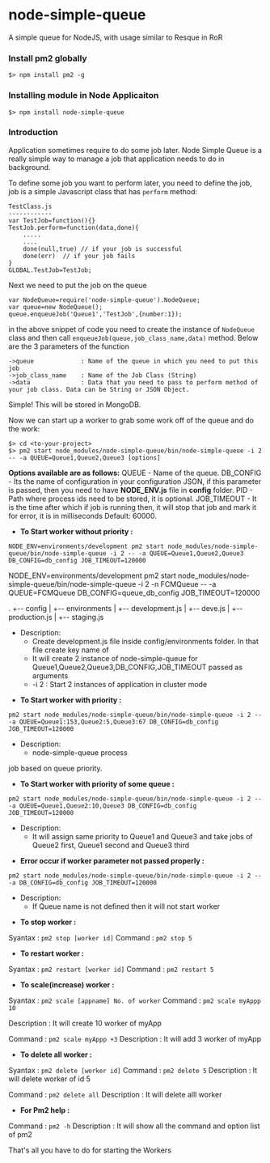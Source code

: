 node-simple-queue
==========

A simple queue for NodeJS, with usage similar to Resque in RoR

### Install pm2 globally
```node
$> npm install pm2 -g
```

### Installing module in Node Applicaiton

```node
$> npm install node-simple-queue
```

### Introduction

Application sometimes require to do some job later. Node Simple Queue is a really simple way to manage a job that application needs to do in background.

To define some job you want to perform later, you need to define the job, job is a simple Javascript class that has `perform` method:

```node
TestClass.js
------------
var TestJob=function(){}
TestJob.perform=function(data,done){
	.....
	....
	done(null,true) // if your job is successful
	done(err)  // if your job fails
}
GLOBAL.TestJob=TestJob;
``` 

Next we need to put the job on the queue

```node
var NodeQueue=require('node-simple-queue').NodeQueue;
var queue=new NodeQueue();
queue.enqueueJob('Queue1','TestJob',{number:1});
```
in the above snippet of code you need to create the instance of `NodeQueue` class and then call `enqueueJob(queue,job_class_name,data)` method. Below are the 3 parameters of the function

```node
->queue 			: Name of the queue in which you need to put this job
->job_class_name	: Name of the Job Class (String)
->data				: Data that you need to pass to perform method of your job class. Data can be String or JSON Object.
```

Simple! This will be stored in MongoDB. 

Now we can start up a worker to grab some work off of the queue and do the work:

```node
$> cd <to-your-project>
$> pm2 start node_modules/node-simple-queue/bin/node-simple-queue -i 2 -- -a QUEUE=Queue1,Queue2,Queue3 [options]

```
**Options available are as follows:**
QUEUE - Name of the queue.
DB_CONFIG - Its the name of configuration in your configuration JSON, if this parameter is passed, then you need to have **NODE_ENV.js** file in **config** folder.
PID - Path where process ids need to be stored, it is optional.
JOB_TIMEOUT - It is the time after which if job is running then, it will stop that job and mark it for error, it is in milliseconds Default: 60000.

* **To Start worker without priority :** 

```NODE_ENV=environments/development pm2 start node_modules/node-simple-queue/bin/node-simple-queue -i 2 -- -a QUEUE=Queue1,Queue2,Queue3 DB_CONFIG=db_config JOB_TIMEOUT=120000```

NODE_ENV=environments/development pm2 start node_modules/node-simple-queue/bin/node-simple-queue -i 2 -n FCMQueue -- -a QUEUE=FCMQueue DB_CONFIG=queue_db_config JOB_TIMEOUT=120000

.
+-- config
|	+-- environments
		|	+-- development.js
		|	+-- deve.js
		|	+-- production.js
		|	+-- staging.js

- Description: 
	- Create development.js file inside config/environments folder. In that file create key name of 
	- It will create 2 instance of node-simple-queue for Queue1,Queue2,Queue3,DB_CONFIG,JOB_TIMEOUT passed as arguments
	- -i 2 : Start 2 instances of application in cluster mode


* **To Start worker with priority :** 

```pm2 start node_modules/node-simple-queue/bin/node-simple-queue -i 2 -- -a QUEUE=Queue1:153,Queue2:5,Queue3:67 DB_CONFIG=db_config JOB_TIMEOUT=120000```

- Description:
	- node-simple-queue process

 job based on queue priority.


* **To Start worker with priority of some queue :** 

```pm2 start node_modules/node-simple-queue/bin/node-simple-queue -i 2 -- -a QUEUE=Queue1,Queue2:10,Queue3 DB_CONFIG=db_config JOB_TIMEOUT=120000```

- Description:
	- It will assign same priority to Queue1 and Queue3 and take jobs of Queue2 first, Queue1 second and Queue3 third

* **Error occur if worker parameter not passed properly :** 

```pm2 start node_modules/node-simple-queue/bin/node-simple-queue -i 2 -- -a DB_CONFIG=db_config JOB_TIMEOUT=120000```

- Description:
	- If Queue name is not defined then it will not start worker

* **To stop worker :** 

Syantax : ```pm2 stop [worker id]```
Command : ```pm2 stop 5```


* **To restart worker :** 

Syantax : ```pm2 restart [worker id]```
Command : ```pm2 restart 5```


* **To scale(increase) worker :** 

Syantax : ```pm2 scale [appname] No. of worker```
Command : ```pm2 scale myAppp 10```

Description : It will create 10 worker of myApp

Command : ```pm2 scale myAppp +3```
Description : It will add 3 worker of myApp 

* **To delete all worker :** 

Syantax : ```pm2 delete [worker id]```
Command : ```pm2 delete 5```
Description : It will delete worker of id 5

Command : ```pm2 delete all```
Description : It will delete alll worker

* **For Pm2 help :** 

Command : ```pm2 -h```
Description : It will show all the command and option list of pm2


That's all you have to do for starting the Workers
